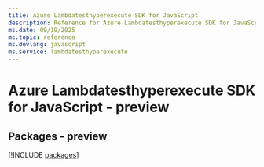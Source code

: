 ```yaml
---
title: Azure Lambdatesthyperexecute SDK for JavaScript
description: Reference for Azure Lambdatesthyperexecute SDK for JavaScript
ms.date: 09/19/2025
ms.topic: reference
ms.devlang: javascript
ms.service: lambdatesthyperexecute
---
```

# Azure Lambdatesthyperexecute SDK for JavaScript - preview
## Packages - preview
[!INCLUDE [packages](lambdatesthyperexecute-index.md)]
